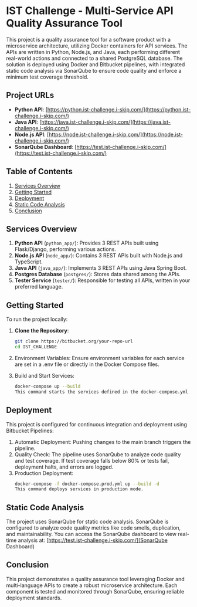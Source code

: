 # IST Challenge - Multi-Service API Quality Assurance Tool

This project is a quality assurance tool for a software product with a microservice architecture, utilizing Docker containers for API services. The APIs are written in Python, Node.js, and Java, each performing different real-world actions and connected to a shared PostgreSQL database. The solution is deployed using Docker and Bitbucket pipelines, with integrated static code analysis via SonarQube to ensure code quality and enforce a minimum test coverage threshold.

## Project URLs

- **Python API**: [https://python.ist-challenge.i-skip.com/](https://python.ist-challenge.i-skip.com/)
- **Java API**: [https://java.ist-challenge.i-skip.com/](https://java.ist-challenge.i-skip.com/)
- **Node.js API**: [https://node.ist-challenge.i-skip.com/](https://node.ist-challenge.i-skip.com/)
- **SonarQube Dashboard**: [https://test.ist-challenge.i-skip.com/](https://test.ist-challenge.i-skip.com/)

## Table of Contents
1. [Services Overview](#services-overview)
2. [Getting Started](#getting-started)
3. [Deployment](#deployment)
4. [Static Code Analysis](#static-code-analysis)
5. [Conclusion](#conclusion)


## Services Overview

1. **Python API** (`python_app/`): Provides 3 REST APIs built using Flask/Django, performing various actions.
2. **Node.js API** (`node_app/`): Contains 3 REST APIs built with Node.js and TypeScript.
3. **Java API** (`java_app/`): Implements 3 REST APIs using Java Spring Boot.
4. **Postgres Database** (`postgres/`): Stores data shared among the APIs.
5. **Tester Service** (`tester/`): Responsible for testing all APIs, written in your preferred language.

## Getting Started

To run the project locally:

1. **Clone the Repository**:
   ```bash
   git clone https://bitbucket.org/your-repo-url
   cd IST_CHALLENGE
2. Environment Variables: Ensure environment variables for each service are set in a .env file or directly in the Docker Compose files.

3. Build and Start Services:
    ```bash
    docker-compose up --build
    This command starts the services defined in the docker-compose.yml file, including the database, APIs, and tester service.

## Deployment
This project is configured for continuous integration and deployment using Bitbucket Pipelines:
1. Automatic Deployment: Pushing changes to the main branch triggers the pipeline.
2. Quality Check: The pipeline uses SonarQube to analyze code quality and test coverage. If test coverage falls below 80% or tests fail, deployment halts, and errors are logged.
3. Production Deployment:
    ```bash
    docker-compose -f docker-compose.prod.yml up --build -d
    This command deploys services in production mode.

## Static Code Analysis
The project uses SonarQube for static code analysis. SonarQube is configured to analyze code quality metrics like code smells, duplication, and maintainability. You can access the SonarQube dashboard to view real-time analysis at: [https://test.ist-challenge.i-skip.com/](SonarQube Dashboard)

## Conclusion
This project demonstrates a quality assurance tool leveraging Docker and multi-language APIs to create a robust microservice architecture. Each component is tested and monitored through SonarQube, ensuring reliable deployment standards.

